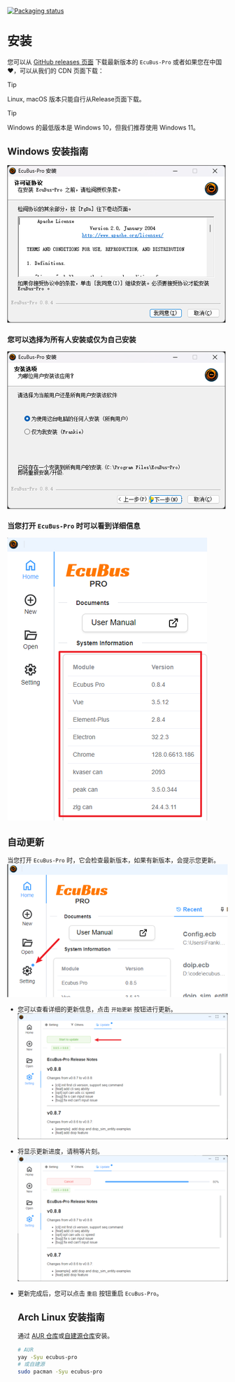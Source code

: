 [![Packaging status](https://repology.org/badge/vertical-allrepos/ecubus-pro.svg)](https://repology.org/project/ecubus-pro/versions)

# 安装

您可以从 [GitHub releases 页面](https://github.com/ecubus/EcuBus-Pro/releases) 下载最新版本的 `EcuBus-Pro`
或者如果您在中国❤️，可以从我们的 CDN 页面下载：<CustomComponent/>

> [!TIP]
> Linux, macOS 版本只能自行从Release页面下载。

> [!TIP]
> Windows 的最低版本是 Windows 10，但我们推荐使用 Windows 11。

## Windows 安装指南

![alt text](../../media/about/image.png)

### 您可以选择为所有人安装或仅为自己安装

![alt text](../../media/about/image-1.png)

### 当您打开 `EcuBus-Pro` 时可以看到详细信息

![alt text](../../media/about/image-2.png)

## 自动更新

当您打开 `EcuBus-Pro` 时，它会检查最新版本，如果有新版本，会提示您更新。
![alt text](../../media/about/update1.png)

- 您可以查看详细的更新信息，点击 `开始更新` 按钮进行更新。
  ![alt text](../../media/about/update2.png)

- 将显示更新进度，请稍等片刻。
  ![alt text](../../media/about/update3.png)

- 更新完成后，您可以点击 `重启` 按钮重启 `EcuBus-Pro`。

  ## Arch Linux 安装指南

  通过 [AUR 仓库](https://aur.archlinux.org/packages/ecubus-pro)或[自建源仓库](https://github.com/taotieren/aur-repo)安装。

  ```bash
  # AUR
  yay -Syu ecubus-pro
  # 或自建源
  sudo pacman -Syu ecubus-pro
  ```

<script setup>
import CustomComponent from './../../component/download.vue'
</script> 
